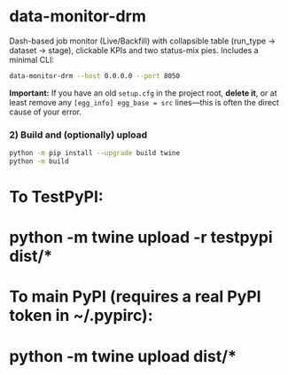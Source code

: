 # data-monitor-drm

Dash-based job monitor (Live/Backfill) with collapsible table (run_type → dataset → stage),
clickable KPIs and two status-mix pies. Includes a minimal CLI:

```bash
data-monitor-drm --host 0.0.0.0 --port 8050
```
**Important:** If you have an old `setup.cfg` in the project root, **delete it**, or at least remove any `[egg_info] egg_base = src` lines—this is often the direct cause of your error.

### 2) Build and (optionally) upload
```bash
python -m pip install --upgrade build twine
python -m build
```
# To TestPyPI:
# python -m twine upload -r testpypi dist/*

# To main PyPI (requires a real PyPI token in ~/.pypirc):
# python -m twine upload dist/*